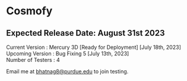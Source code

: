 # Cosmofy
## Expected Release Date: August 31st 2023

Current Version : Mercury 3D [Ready for Deployment] [July 18th, 2023]  <br />
Upcoming Version : Bug Fixing 5  [July 13th, 2023]  <br />
Number of Testers : 4  <br />

Email me at bhatnag8@purdue.edu to join testing.

